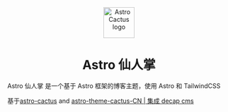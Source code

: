 <div align="center">
  <img alt="Astro Cactus logo" src="https://github.com/chrismwilliams/astro-theme-cactus/assets/12715988/85aa0d3c-ef6a-44e2-954d-ef035b4f4315" width="70" />
</div>
<h1 align="center">
  Astro 仙人掌
</h1>

Astro 仙人掌 是一个基于 Astro 框架的博客主题，使用 Astro 和 TailwindCSS

基于[astro-cactus](https://github.com/chrismwilliams/astro-theme-cactus) and [astro-theme-cactus-CN | 集成 decap cms](https://github.com/zouzonghao/Astro-theme-Cactus-zh_CN)
